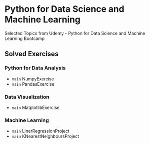 # Python for Data Science and Machine Learning
Selected Topics from Udemy - Python for Data Science and Machine Learning Bootcamp

## Solved Exercises

### Python for Data Analysis 
- `main` NumpyExercise
- `main` PandasExercise
### Data Visualization
- `main` MatplotlibExercise
### Machine Learning
- `main` LinerRegressionProject
- `main` KNearestNeighboursProject
